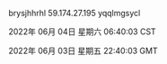 brysjhhrhl 59.174.27.195 yqqlmgsycl

2022年 06月 04日 星期六 06:40:03 CST

2022年 06月 03日 星期五 22:40:03 GMT
